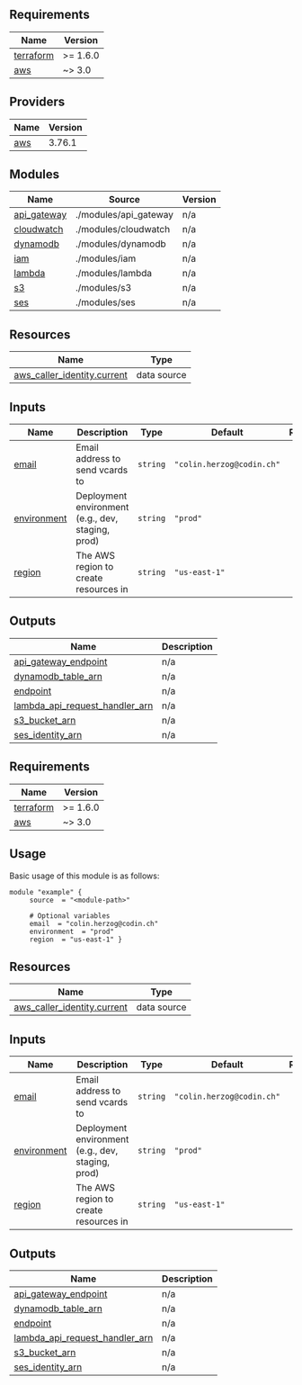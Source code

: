 <!-- BEGIN_TF_DOCS -->
## Requirements

| Name | Version |
|------|---------|
| <a name="requirement_terraform"></a> [terraform](#requirement\_terraform) | >= 1.6.0 |
| <a name="requirement_aws"></a> [aws](#requirement\_aws) | ~> 3.0 |

## Providers

| Name | Version |
|------|---------|
| <a name="provider_aws"></a> [aws](#provider\_aws) | 3.76.1 |

## Modules

| Name | Source | Version |
|------|--------|---------|
| <a name="module_api_gateway"></a> [api\_gateway](#module\_api\_gateway) | ./modules/api_gateway | n/a |
| <a name="module_cloudwatch"></a> [cloudwatch](#module\_cloudwatch) | ./modules/cloudwatch | n/a |
| <a name="module_dynamodb"></a> [dynamodb](#module\_dynamodb) | ./modules/dynamodb | n/a |
| <a name="module_iam"></a> [iam](#module\_iam) | ./modules/iam | n/a |
| <a name="module_lambda"></a> [lambda](#module\_lambda) | ./modules/lambda | n/a |
| <a name="module_s3"></a> [s3](#module\_s3) | ./modules/s3 | n/a |
| <a name="module_ses"></a> [ses](#module\_ses) | ./modules/ses | n/a |

## Resources

| Name | Type |
|------|------|
| [aws_caller_identity.current](https://registry.terraform.io/providers/hashicorp/aws/latest/docs/data-sources/caller_identity) | data source |

## Inputs

| Name | Description | Type | Default | Required |
|------|-------------|------|---------|:--------:|
| <a name="input_email"></a> [email](#input\_email) | Email address to send vcards to | `string` | `"colin.herzog@codin.ch"` | no |
| <a name="input_environment"></a> [environment](#input\_environment) | Deployment environment (e.g., dev, staging, prod) | `string` | `"prod"` | no |
| <a name="input_region"></a> [region](#input\_region) | The AWS region to create resources in | `string` | `"us-east-1"` | no |

## Outputs

| Name | Description |
|------|-------------|
| <a name="output_api_gateway_endpoint"></a> [api\_gateway\_endpoint](#output\_api\_gateway\_endpoint) | n/a |
| <a name="output_dynamodb_table_arn"></a> [dynamodb\_table\_arn](#output\_dynamodb\_table\_arn) | n/a |
| <a name="output_endpoint"></a> [endpoint](#output\_endpoint) | n/a |
| <a name="output_lambda_api_request_handler_arn"></a> [lambda\_api\_request\_handler\_arn](#output\_lambda\_api\_request\_handler\_arn) | n/a |
| <a name="output_s3_bucket_arn"></a> [s3\_bucket\_arn](#output\_s3\_bucket\_arn) | n/a |
| <a name="output_ses_identity_arn"></a> [ses\_identity\_arn](#output\_ses\_identity\_arn) | n/a |
<!-- END_TF_DOCS -->
<!-- BEGIN_AUTOMATED_TF_DOCS_BLOCK -->
## Requirements

| Name | Version |
|------|---------|
| <a name="requirement_terraform"></a> [terraform](#requirement\_terraform) | >= 1.6.0 |
| <a name="requirement_aws"></a> [aws](#requirement\_aws) | ~> 3.0 |
## Usage
Basic usage of this module is as follows:
```hcl
module "example" {
	 source  = "<module-path>"

	 # Optional variables
	 email  = "colin.herzog@codin.ch"
	 environment  = "prod"
	 region  = "us-east-1" }
```
## Resources

| Name | Type |
|------|------|
| [aws_caller_identity.current](https://registry.terraform.io/providers/hashicorp/aws/latest/docs/data-sources/caller_identity) | data source |
## Inputs

| Name | Description | Type | Default | Required |
|------|-------------|------|---------|:--------:|
| <a name="input_email"></a> [email](#input\_email) | Email address to send vcards to | `string` | `"colin.herzog@codin.ch"` | no |
| <a name="input_environment"></a> [environment](#input\_environment) | Deployment environment (e.g., dev, staging, prod) | `string` | `"prod"` | no |
| <a name="input_region"></a> [region](#input\_region) | The AWS region to create resources in | `string` | `"us-east-1"` | no |
## Outputs

| Name | Description |
|------|-------------|
| <a name="output_api_gateway_endpoint"></a> [api\_gateway\_endpoint](#output\_api\_gateway\_endpoint) | n/a |
| <a name="output_dynamodb_table_arn"></a> [dynamodb\_table\_arn](#output\_dynamodb\_table\_arn) | n/a |
| <a name="output_endpoint"></a> [endpoint](#output\_endpoint) | n/a |
| <a name="output_lambda_api_request_handler_arn"></a> [lambda\_api\_request\_handler\_arn](#output\_lambda\_api\_request\_handler\_arn) | n/a |
| <a name="output_s3_bucket_arn"></a> [s3\_bucket\_arn](#output\_s3\_bucket\_arn) | n/a |
| <a name="output_ses_identity_arn"></a> [ses\_identity\_arn](#output\_ses\_identity\_arn) | n/a |
<!-- END_AUTOMATED_TF_DOCS_BLOCK -->